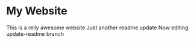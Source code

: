 # My Website

This is a relly awesome website
Just another readme update
Now editing update-readme branch
